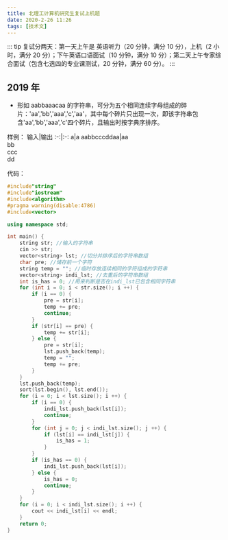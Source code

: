 ```yaml
---
title: 北理工计算机研究生复试上机题
date: 2020-2-26 11:26
tags: [技术文]
---
```


<CreateTime/>
<TagLinks />

::: tip
复试分两天：第一天上午是 英语听力（20 分钟，满分 10 分），上机（2 小时，满分 20 分）；下午英语口语面试（10 分钟，满分 10 分）；第二天上午专家综合面试（包含七选四的专业课测试，20 分钟，满分 60 分）。
:::

## 2019 年

- 形如 aabbaaacaa 的字符串，可分为五个相同连续字母组成的碎片：'aa','bb','aaa','c','aa'，其中每个碎片只出现一次，即该字符串包含'aa','bb','aaa','c'四个碎片，且输出时按字典序排序。

样例：
输入|输出
:-:|:-:
a|a
aabbcccddaa|aa<br>bb<br>ccc<br>dd

代码：

```cpp
#include"string"
#include"iostream"
#include<algorithm>
#pragma warning(disable:4786)
#include<vector>

using namespace std;

int main() {
	string str; //输入的字符串
	cin >> str;
	vector<string> lst; //切分并排序后的字符串数组
	char pre; //储存前一个字符
	string temp = ""; //临时存放连续相同的字符组成的字符串
	vector<string> indi_lst; //去重后的字符串数组
	int is_has = 0; //用来判断是否在indi_lst已包含相同字符串
	for (int i = 0; i < str.size(); i ++) {
		if (i == 0) {
			pre = str[i];
			temp += pre;
			continue;
		}
		if (str[i] == pre) {
			temp += str[i];
		} else {
			pre = str[i];
			lst.push_back(temp);
			temp = "";
			temp += pre;
		}
	}
	lst.push_back(temp);
	sort(lst.begin(), lst.end());
	for (i = 0; i < lst.size(); i ++) {
		if (i == 0) {
			indi_lst.push_back(lst[i]);
			continue;
		}
		for (int j = 0; j < indi_lst.size(); j ++) {
			if (lst[i] == indi_lst[j]) {
				is_has = 1;
			}
		}
		if (is_has == 0) {
			indi_lst.push_back(lst[i]);
		} else {
			is_has = 0;
			continue;
		}
	}
	for (i = 0; i < indi_lst.size(); i ++) {
		cout << indi_lst[i] << endl;
	}
	return 0;
}
```
